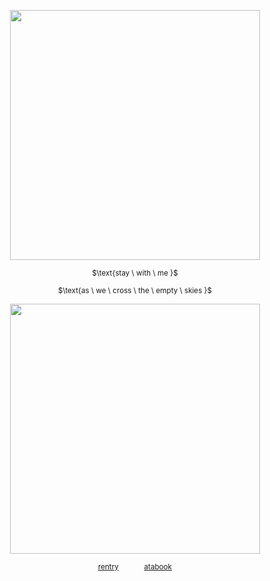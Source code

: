 <p align="center"> <img width="400" src="https://files.catbox.moe/3htzv6.png">

<div align="center"> 
  
<sup>$\text{stay \ with \ me \}\$</sub></sup>

<sup>$\text{as \ we \ cross \ the \ empty \ skies \}\$</sub></sup>
<p align="center"> <img width="400" src="https://files.catbox.moe/gl58lu.png">

<div align="center"> 
  
<sup>[rentry](https://rentry.co/westrnights)⠀⠀ ⠀⠀ [atabook](https://soulripper.atabook.org/)</sub></sup>
